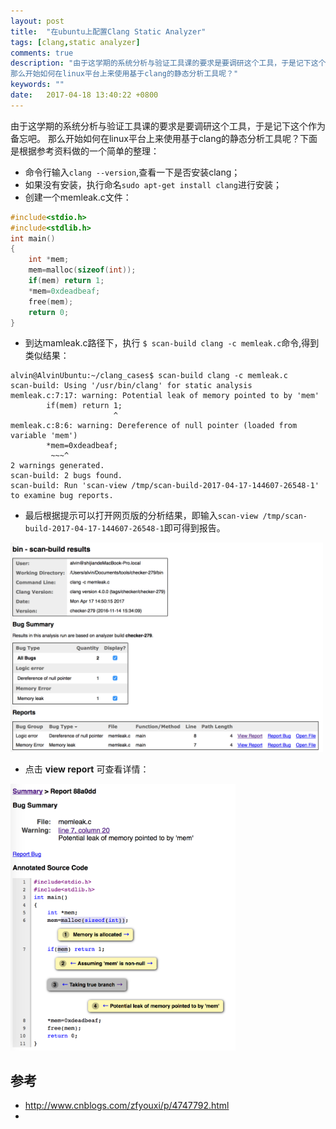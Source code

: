```yaml
---
layout: post
title:  "在ubuntu上配置Clang Static Analyzer"
tags: [clang,static analyzer]
comments: true
description: "由于这学期的系统分析与验证工具课的要求是要调研这个工具，于是记下这个作为备忘吧。
那么开始如何在linux平台上来使用基于clang的静态分析工具呢？"
keywords: ""
date:   2017-04-18 13:40:22 +0800
---
```

由于这学期的系统分析与验证工具课的要求是要调研这个工具，于是记下这个作为备忘吧。
那么开始如何在linux平台上来使用基于clang的静态分析工具呢？下面是根据参考资料做的一个简单的整理：

- 命令行输入```clang --version```,查看一下是否安装clang；
- 如果没有安装，执行命名```sudo apt-get install clang```进行安装；
- 创建一个memleak.c文件：
```c
#include<stdio.h>  
#include<stdlib.h>  
int main()  
{  
    int *mem;  
    mem=malloc(sizeof(int));  
    if(mem) return 1;  
    *mem=0xdeadbeaf;  
    free(mem);  
    return 0;  
} 
```
<!--more-->
- 到达mamleak.c路径下，执行 ```$ scan-build clang -c memleak.c```命令,得到类似结果：

```
alvin@AlvinUbuntu:~/clang_cases$ scan-build clang -c memleak.c
scan-build: Using '/usr/bin/clang' for static analysis
memleak.c:7:17: warning: Potential leak of memory pointed to by 'mem'
        if(mem) return 1;
                       ^
memleak.c:8:6: warning: Dereference of null pointer (loaded from variable 'mem')
        *mem=0xdeadbeaf;
         ~~~^
2 warnings generated.
scan-build: 2 bugs found.
scan-build: Run 'scan-view /tmp/scan-build-2017-04-17-144607-26548-1' to examine bug reports.
```


- 最后根据提示可以打开网页版的分析结果，即输入```scan-view /tmp/scan-build-2017-04-17-144607-26548-1```即可得到报告。

<img src="https://github.com/Alvinsjq/6.828_tasks/blob/master/screemshot/additional%20screenshot/1.png?raw=true" width="500">


- 点击 **view report** 可查看详情：

<img src="https://github.com/Alvinsjq/6.828_tasks/blob/master/screemshot/additional%20screenshot/2.png?raw=true" width="360">


## 参考

- http://www.cnblogs.com/zfyouxi/p/4747792.html
- 